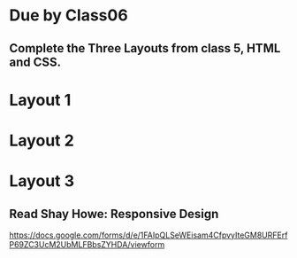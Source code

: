 # Due by Class06

## Complete the Three Layouts from class 5, HTML and CSS. 

# Layout 1

# Layout 2

# Layout 3

## Read Shay Howe: Responsive Design

https://docs.google.com/forms/d/e/1FAIpQLSeWEisam4CfpvyIteGM8URFErfP69ZC3UcM2UbMLFBbsZYHDA/viewform
